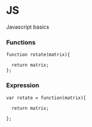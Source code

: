 # JS
Javascript basics

### Functions
```
function rotate(matrix){

  return matrix;
};
```

### Expression
```
var rotate = function(matrix){

  return matrix;
  
};
```


